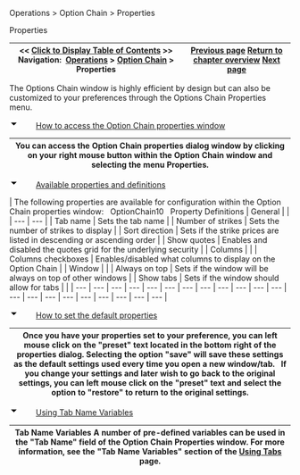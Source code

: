 ﻿


Operations \> Option Chain \> Properties






















Properties







| \<\< [Click to Display Table of Contents](properties_option_chain.md) \>\> **Navigation:**     [Operations](operations-1.md) \> [Option Chain](option-chain-1.md) \> Properties | [Previous page](submitting_orders_option_chain-1.md) [Return to chapter overview](option-chain-1.md) [Next page](order_entry-1.md) |
| --- | --- |














The Options Chain window is highly efficient by design but can also be customized to your preferences through the Options Chain Properties menu.


![tog_minus](tog_minus-1.gif)        [How to access the Option Chain properties window](javascript:HMToggle('toggle','HowtoaccesstheOptionChainpropertieswindow','HowtoaccesstheOptionChainpropertieswindow_ICON'))




| You can access the Option Chain properties dialog window by clicking on your right mouse button within the Option Chain window and selecting the menu Properties. |
| --- |



![tog_minus](tog_minus-1.gif)        [Available properties and definitions](javascript:HMToggle('toggle','AvailablePropertiesAndDefinitions','AvailablePropertiesAndDefinitions_ICON'))




| The following properties are available for configuration within the Option Chain properties window:   OptionChain10   Property Definitions   | General | | | --- | --- | | Tab name | Sets the tab name | | Number of strikes | Sets the number of strikes to display | | Sort direction | Sets if the strike prices are listed in descending or ascending order | | Show quotes | Enables and disabled the quotes grid for the underlying security | | Columns | | | Columns checkboxes | Enables/disabled what columns to display on the Option Chain | | Window | | | Always on top | Sets if the window will be always on top of other windows | | Show tabs | Sets if the window should allow for tabs | |
| --- | --- | --- | --- | --- | --- | --- | --- | --- | --- | --- | --- | --- | --- | --- | --- | --- | --- | --- | --- | --- |



![tog_minus](tog_minus-1.gif)        [How to set the default properties](javascript:HMToggle('toggle','HowToSetTheDefaultProperties','HowToSetTheDefaultProperties_ICON'))




| Once you have your properties set to your preference, you can left mouse click on the "preset" text located in the bottom right of the properties dialog. Selecting the option "save" will save these settings as the default settings used every time you open a new window/tab.   If you change your settings and later wish to go back to the original settings, you can left mouse click on the "preset" text and select the option to "restore" to return to the original settings. |
| --- |



![tog_minus](tog_minus-1.gif)        [Using Tab Name Variables](javascript:HMToggle('toggle','UsingTabNameVariables','UsingTabNameVariables_ICON'))




| Tab Name Variables A number of pre\-defined variables can be used in the "Tab Name" field of the Option Chain Properties window. For more information, see the "Tab Name Variables" section of the [Using Tabs](using_tabs-1.md) page. |
| --- |










